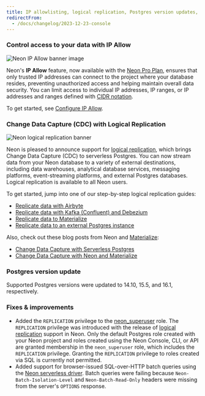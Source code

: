 ```yaml
---
title: IP allowlisting, logical replication, Postgres version updates, and more
redirectFrom:
  - /docs/changelog/2023-12-23-console
---
```


### Control access to your data with IP Allow

![Neon IP Allow banner image](/docs/relnotes/neon-ip-allow.jpg)

Neon's **IP Allow** feature, now available with the [Neon Pro Plan](/docs/introduction/pro-plan), ensures that only trusted IP addresses can connect to the project where your database resides, preventing unauthorized access and helping maintain overall data security. You can limit access to individual IP addresses, IP ranges, or IP addresses and ranges defined with [CIDR notation](/docs/reference/glossary#cidr-notation).

To get started, see [Configure IP Allow](/docs/manage/projects#configure-ip-allow).

### Change Data Capture (CDC) with Logical Replication

![Neon logical replication banner](/docs/relnotes/neon-logical-replication.jpg)

Neon is pleased to announce support for [logical replication](/docs/guides/logical-replication-guide), which brings Change Data Capture (CDC) to serverless Postgres. You can now stream data from your Neon database to a variety of external destinations, including data warehouses, analytical database services, messaging platforms, event-streaming platforms, and external Postgres databases. Logical replication is available to all Neon users.

To get started, jump into one of our step-by-step logical replication guides:

- [Replicate data with Airbyte](/docs/guides/logical-replication-airbyte)
- [Replicate data with Kafka (Confluent) and Debezium](/docs/guides/logical-replication-kafka-confluent)
- [Replicate data to Materialize](/docs/guides/logical-replication-materialize)
- [Replicate data to an external Postgres instance](/docs/guides/logical-replication-postgres)

Also, check out these blog posts from Neon and [Materialize](https://materialize.com/):

- [Change Data Capture with Serverless Postgres](/blog/change-data-capture-with-serverless-postgres)
- [Change Data Capture with Neon and Materialize](/bloglize)

### Postgres version update

Supported Postgres versions were updated to 14.10, 15.5, and 16.1, respectively.

### Fixes & improvements

- Added the `REPLICATION` privilege to the [neon_superuser](/docs/manage/roles#the-neonsuperuser-role) role. The `REPLICATION` privilege was introduced with the release of [logical replication](/docs/guides/logical-replication-guide) support in Neon. Only the default Postgres role created with your Neon project and roles created using the Neon Console, CLI, or API are granted membership in the `neon_superuser` role, which includes the `REPLICATION` privilege. Granting the `REPLICATION` privilege to roles created via SQL is currently not permitted.
- Added support for browser-issued SQL-over-HTTP batch queries using the [Neon serverless driver](/docs/serverless/serverless-driver). Batch queries were failing because `Neon-Batch-Isolation-Level` and `Neon-Batch-Read-Only` headers were missing from the server's `OPTIONS` response.
